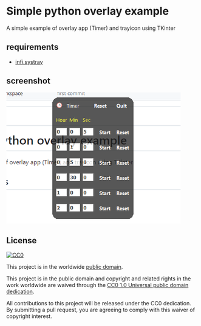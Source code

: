 # Simple python overlay example

A simple example of overlay app (Timer) and trayicon using TKinter


## requirements
- [infi.systray](https://github.com/Infinidat/infi.systray)


## screenshot
![Overlay Screenshot](screenshot.png?raw=true "screenshot")


## License ##

[![CC0](https://licensebuttons.net/p/zero/1.0/88x31.png)](https://creativecommons.org/publicdomain/zero/1.0/)

This project is in the worldwide [public domain](LICENSE).

This project is in the public domain and copyright and related rights in the work worldwide are waived through the [CC0 1.0 Universal public domain dedication](https://creativecommons.org/publicdomain/zero/1.0/).

All contributions to this project will be released under the CC0 dedication. By submitting a pull request, you are agreeing to comply with this waiver of copyright interest.